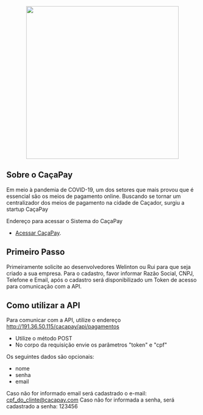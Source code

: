 <p align="center"><img src="https://res.cloudinary.com/dtfbvvkyp/image/upload/v1566331377/laravel-logolockup-cmyk-red.svg" width="400"></p>


## Sobre o CaçaPay

Em meio à pandemia de COVID-19, um dos setores que mais provou que é essencial são os meios de pagamento online. Buscando se tornar um centralizador dos meios de pagamento na cidade de Caçador, surgiu a startup CaçaPay

Endereço para acessar o Sistema do CaçaPay

- [Acessar CaçaPay](http://191.36.50.115/cacapay).


## Primeiro Passo

Primeiramente solicite ao desenvolvedores Welinton ou Rui para que seja criado a sua empresa. Para o cadastro, favor informar Razão Social, CNPJ, Telefone e Email, após o cadastro será disponibilizado um Token de acesso para comunicação com a API.

## Como utilizar a API

Para comunicar com a API, utilize o endereço http://191.36.50.115/cacapay/api/pagamentos
- Utilize o método POST 
- No corpo da requisição envie os parâmetros "token" e "cpf"

Os seguintes dados são opcionais:
- nome
- senha
- email 

Caso não for informado email será cadastrado o e-mail: cpf_do_clinte@cacapay.com 
Caso não for informada a senha, será cadastrado a senha: 123456

